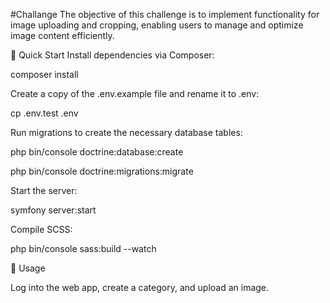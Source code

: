 #Challange 
The objective of this challenge is to implement functionality for image uploading and cropping, enabling users to manage and optimize image content efficiently.

🚀 Quick Start 
Install dependencies via Composer: 

composer install

Create a copy of the .env.example file and rename it to .env: 

cp .env.test .env

Run migrations to create the necessary database tables: 

php bin/console doctrine:database:create 

php bin/console doctrine:migrations:migrate

Start the server: 

symfony server:start

Compile SCSS: 

php bin/console sass:build --watch

🔧 Usage 

Log into the web app, create a category, and upload an image.
